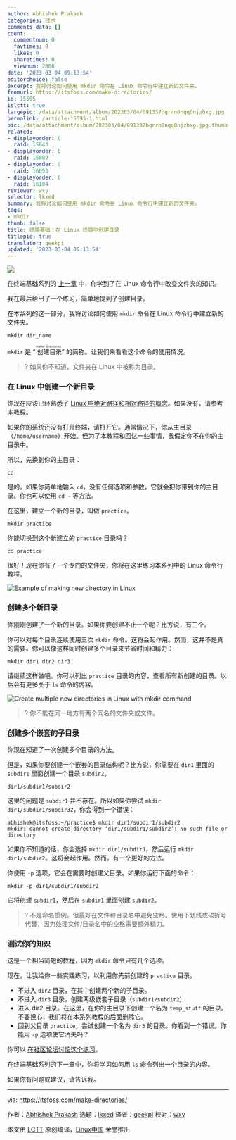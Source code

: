 ```yaml
---
author: Abhishek Prakash
categories: 技术
comments_data: []
count:
  commentnum: 0
  favtimes: 0
  likes: 0
  sharetimes: 0
  viewnum: 2806
date: '2023-03-04 09:13:54'
editorchoice: false
excerpt: 我将讨论如何使用 mkdir 命令在 Linux 命令行中建立新的文件夹。
fromurl: https://itsfoss.com/make-directories/
id: 15595
islctt: true
largepic: /data/attachment/album/202303/04/091337bqrrn0nqq0njzbxg.jpg
permalink: /article-15595-1.html
pic: /data/attachment/album/202303/04/091337bqrrn0nqq0njzbxg.jpg.thumb.jpg
related:
- displayorder: 0
  raid: 15643
- displayorder: 0
  raid: 15809
- displayorder: 0
  raid: 16053
- displayorder: 0
  raid: 16104
reviewer: wxy
selector: lkxed
summary: 我将讨论如何使用 mkdir 命令在 Linux 命令行中建立新的文件夹。
tags:
- mkdir
thumb: false
title: 终端基础：在 Linux 终端中创建目录
titlepic: true
translator: geekpi
updated: '2023-03-04 09:13:54'
---
```


![](/data/attachment/album/202303/04/091337bqrrn0nqq0njzbxg.jpg)


在终端基础系列的 [上一章](https://itsfoss.com/change-directories/) 中，你学到了在 Linux 命令行中改变文件夹的知识。


我在最后给出了一个练习，简单地提到了创建目录。


在本系列的这一部分，我将讨论如何使用 `mkdir` 命令在 Linux 命令行中建立新的文件夹。



```
mkdir dir_name

```

`mkdir` 是 “<ruby> 创建目录 <rt>  make directories </rt></ruby>” 的简称。让我们来看看这个命令的使用情况。



> 
> ? 如果你不知道，文件夹在 Linux 中被称为目录。
> 
> 
> 


### 在 Linux 中创建一个新目录


你现在应该已经熟悉了 [Linux 中绝对路径和相对路径的概念](https://linuxhandbook.com/absolute-vs-relative-path/)。如果没有，请参考 [本教程](https://linuxhandbook.com/absolute-vs-relative-path/)。


如果你的系统还没有打开终端，请打开它。通常情况下，你从主目录（`/home/username`）开始。但为了本教程和回忆一些事情，我假定你不在你的主目录中。


所以，先换到你的主目录：



```
cd

```

是的，如果你简单地输入 `cd`，没有任何选项和参数，它就会把你带到你的主目录。你也可以使用 `cd ~` 等方法。


在这里，建立一个新的目录，叫做 `practice`。



```
mkdir practice

```

你能切换到这个新建立的 `practice` 目录吗？



```
cd practice

```

很好！现在你有了一个专门的文件夹，你将在这里练习本系列中的 Linux 命令行教程。


![Example of making new directory in Linux](/data/attachment/album/202303/04/091354s74bas23w1wr4i0i.svg)


### 创建多个新目录


你刚刚创建了一个新的目录。如果你要创建不止一个呢？比方说，有三个。


你可以对每个目录连续使用三次 `mkdir` 命令。这将会起作用。然而，这并不是真的需要。你可以像这样同时创建多个目录来节省时间和精力：



```
mkdir dir1 dir2 dir3

```

请继续这样做吧。你可以列出 `practice` 目录的内容，查看所有新创建的目录。以后会有更多关于 `ls` 命令的内容。


![Create multiple new directories in Linux with mkdir command](/data/attachment/album/202303/04/091354acmqf3rocssvtpzs.png)



> 
> ? 你不能在同一地方有两个同名的文件夹或文件。
> 
> 
> 


### 创建多个嵌套的子目录


你现在知道了一次创建多个目录的方法。


但是，如果你要创建一个嵌套的目录结构呢？比方说，你需要在 `dir1` 里面的 `subdir1` 里面创建一个目录 `subdir2`。



```
dir1/subdir1/subdir2

```

这里的问题是 `subdir1` 并不存在。所以如果你尝试 `mkdir dir1/subdir1/subdir32`，你会得到一个错误：



```
abhishek@itsfoss:~/practice$ mkdir dir1/subdir1/subdir2
mkdir: cannot create directory ‘dir1/subdir1/subdir2’: No such file or directory

```

如果你不知道的话，你会选择 `mkdir dir1/subdir1`，然后运行 `mkdir dir1/subdir2`。这将会起作用。然而，有一个更好的方法。


你使用 `-p` 选项，它会在需要时创建父目录。如果你运行下面的命令：



```
mkdir -p dir1/subdir1/subdir2

```

它将创建 `subdir1`，然后在 `subdir1` 里面创建 `subdir2`。



> 
> ? 不是命名惯例，但最好在文件和目录名中避免空格。使用下划线或破折号代替，因为处理文件/目录名中的空格需要额外精力。
> 
> 
> 


### 测试你的知识


这是一个相当简短的教程，因为 `mkdir` 命令只有几个选项。


现在，让我给你一些实践练习，以利用你先前创建的 `practice` 目录。


* 不进入 `dir2` 目录，在其中创建两个新的子目录。
* 不进入 `dir3` 目录，创建两级嵌套子目录（`subdir1/subdir2`）
* 进入 dir2 目录。在这里，在你的主目录下创建一个名为 `temp_stuff` 的目录。不要担心，我们将在本系列教程的后面删除它。
* 回到父目录 `practice`，尝试创建一个名为 `dir3` 的目录。你看到一个错误。你能用 `-p` 选项使它消失吗？


你可以 [在社区论坛讨论这个练习](https://itsfoss.community/t/exercise-in-making-directories-in-linux-terminal/10227)。


在终端基础系列的下一章中，你将学习如何用 `ls` 命令列出一个目录的内容。


如果你有问题或建议，请告诉我。




---


via: <https://itsfoss.com/make-directories/>


作者：[Abhishek Prakash](https://itsfoss.com/author/abhishek/) 选题：[lkxed](https://github.com/lkxed/) 译者：[geekpi](https://github.com/geekpi) 校对：[wxy](https://github.com/wxy)


本文由 [LCTT](https://github.com/LCTT/TranslateProject) 原创编译，[Linux中国](https://linux.cn/) 荣誉推出